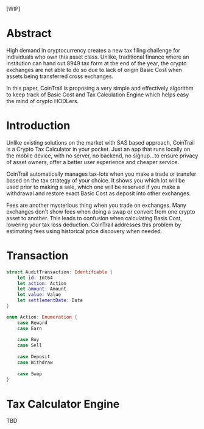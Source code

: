 [WIP]
# Abstract
High demand in cryptocurrency creates a new tax filing challenge for individuals who own this asset class. Unlike, traditional finance where an institution can hand out 8949 tax form at the end of the year, the crypto exchanges are not able to do so due to lack of origin Basic Cost when assets being transferred cross exchanges.

In this paper, CoinTrail is proposing a very simple and effectively algorithm to keep track of Basic Cost and Tax Calculation Engine which helps easy the mind of crypto HODLers.

# Introduction
Unlike existing solutions on the market with SAS based approach, CoinTrail is a Crypto Tax Calculator in your pocket. Just an app that runs locally on the mobile device, with no server, no backend, no signup...to ensure privacy of asset owners, offer a better user experience and cheaper service.

CoinTrail automatically manages tax-lots when you make a trade or transfer based on the tax strategy of your choice. It shows you which lot will be used prior to making a sale, which one will be reserved if you make a withdrawal and restore exact Basic Cost as deposit into other exchanges.

Fees are another mysterious thing when you trade on exchanges. Many exchanges don't show fees when doing a swap or convert from one crypto asset to another. This leads to confusion when calculating Basis Cost, lowering your tax loss deduction. CoinTrail addresses this problem by estimating fees using historical price discovery when needed.

# Transaction
```swift
struct AuditTransaction: Identifiable {
    let id: Int64
    let action: Action
    let amount: Amount
    let value: Value
    let settlementDate: Date
}

enum Action: Enumeration {
    case Reward
    case Earn
                
    case Buy
    case Sell
                
    case Deposit
    case Withdraw
                
    case Swap 
}
```

# Tax Calculator Engine
TBD

